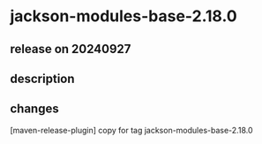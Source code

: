 # jackson-modules-base-2.18.0

## release on 20240927

## description

## changes

[maven-release-plugin] copy for tag jackson-modules-base-2.18.0

